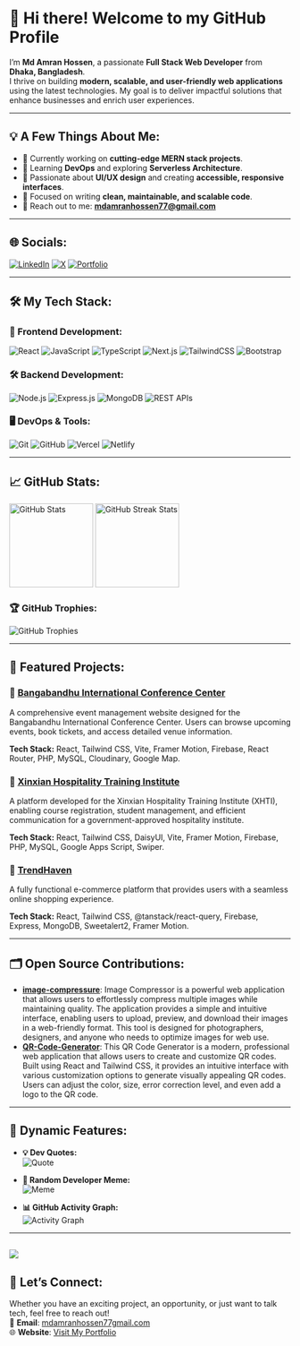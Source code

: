 # 👋 Hi there! Welcome to my GitHub Profile  
I’m **Md Amran Hossen**, a passionate **Full Stack Web Developer** from **Dhaka, Bangladesh**.  
I thrive on building **modern, scalable, and user-friendly web applications** using the latest technologies. My goal is to deliver impactful solutions that enhance businesses and enrich user experiences.

---

## 💡 A Few Things About Me:
- 🔭 Currently working on **cutting-edge MERN stack projects**.  
- 🌱 Learning **DevOps** and exploring **Serverless Architecture**.  
- 🧩 Passionate about **UI/UX design** and creating **accessible, responsive interfaces**.  
- 🎯 Focused on writing **clean, maintainable, and scalable code**.  
- 📧 Reach out to me: **mdamranhossen77@gmail.com**

---

## 🌐 Socials:
[![LinkedIn](https://img.shields.io/badge/LinkedIn-%230077B5.svg?style=for-the-badge&logo=linkedin&logoColor=white)](https://linkedin.com/in/md-amran-hossen-713574206)  [![X](https://img.shields.io/badge/X-black.svg?style=for-the-badge&logo=X&logoColor=white)](https://x.com/MdAmran29290306)  [![Portfolio](https://img.shields.io/badge/Portfolio-%23121212.svg?style=for-the-badge&logo=portfolio&logoColor=white)](https://yourportfolio.link)

---

## 🛠️ My Tech Stack:
### 🚀 Frontend Development:
![React](https://img.shields.io/badge/React-%2361DAFB.svg?style=for-the-badge&logo=react&logoColor=black) ![JavaScript](https://img.shields.io/badge/JavaScript-%23F7DF1E.svg?style=for-the-badge&logo=javascript&logoColor=black) 
![TypeScript](https://img.shields.io/badge/TypeScript-%23007ACC.svg?style=for-the-badge&logo=typescript&logoColor=white) ![Next.js](https://img.shields.io/badge/Next.js-black?style=for-the-badge&logo=next.js&logoColor=white) ![TailwindCSS](https://img.shields.io/badge/TailwindCSS-%2338B2AC.svg?style=for-the-badge&logo=tailwind-css&logoColor=white)  ![Bootstrap](https://img.shields.io/badge/Bootstrap-%238511FA.svg?style=for-the-badge&logo=bootstrap&logoColor=white)

### 🛠️ Backend Development:
![Node.js](https://img.shields.io/badge/Node.js-6DA55F?style=for-the-badge&logo=node.js&logoColor=white) ![Express.js](https://img.shields.io/badge/Express.js-%23404d59.svg?style=for-the-badge&logo=express&logoColor=white)  ![MongoDB](https://img.shields.io/badge/MongoDB-%234ea94b.svg?style=for-the-badge&logo=mongodb&logoColor=white)  ![REST APIs](https://img.shields.io/badge/REST-APIs-green?style=for-the-badge&logo=rest&logoColor=white)  

### 🖥️ DevOps & Tools:
![Git](https://img.shields.io/badge/Git-%23F05033.svg?style=for-the-badge&logo=git&logoColor=white)  ![GitHub](https://img.shields.io/badge/GitHub-%23181717.svg?style=for-the-badge&logo=github&logoColor=white)  ![Vercel](https://img.shields.io/badge/Vercel-%23000000.svg?style=for-the-badge&logo=vercel&logoColor=white)  ![Netlify](https://img.shields.io/badge/Netlify-%2300C7B7.svg?style=for-the-badge&logo=netlify&logoColor=white)

---

## 📈 GitHub Stats:
<div align="left">
  <img src="https://github-readme-stats.vercel.app/api?username=AJAmran&theme=radical&hide_border=false&show_icons=true" alt="GitHub Stats" height="150" />
  <img src="https://github-readme-streak-stats.herokuapp.com?user=AJAmran&theme=radical&hide_border=false" alt="GitHub Streak Stats" height="150" />
</div>

### 🏆 GitHub Trophies:
<div align="left">
  <img src="https://github-profile-trophy.vercel.app/?username=AJAmran&theme=onedark&row=1&column=6&no-frame=true" alt="GitHub Trophies">
</div>

---

## 🚀 Featured Projects:
### 🌟 [Bangabandhu International Conference Center](https://bicc-bd.com)
A comprehensive event management website designed for the Bangabandhu International Conference Center. Users can browse upcoming events, book tickets, and access detailed venue information.  

**Tech Stack:** React, Tailwind CSS, Vite, Framer Motion, Firebase, React Router, PHP, MySQL, Cloudinary, Google Map.

### 🌟 [Xinxian Hospitality Training Institute](https://xhtibd.com/)
A platform developed for the Xinxian Hospitality Training Institute (XHTI), enabling course registration, student management, and efficient communication for a government-approved hospitality institute.   

**Tech Stack:** React, Tailwind CSS, DaisyUI, Vite, Framer Motion, Firebase, PHP, MySQL, Google Apps Script, Swiper.

### 🌟 [TrendHaven](https://trendhaven.netlify.app)
A fully functional e-commerce platform that provides users with a seamless online shopping experience. 

**Tech Stack:** React, Tailwind CSS, @tanstack/react-query, Firebase, Express, MongoDB, Sweetalert2, Framer Motion.

---

## 🗂️ Open Source Contributions:
- **[image-compressure](https://github.com/AJAmran/image-compressure.git)**: Image Compressor is a powerful web application that allows users to effortlessly compress multiple images while maintaining quality. The application provides a simple and intuitive interface, enabling users to upload, preview, and download their images in a web-friendly format. This tool is designed for photographers, designers, and anyone who needs to optimize images for web use.
- **[QR-Code-Generator](https://github.com/AJAmran/QR-Code-Generator.git)**: This QR Code Generator is a modern, professional web application that allows users to create and customize QR codes. Built using React and Tailwind CSS, it provides an intuitive interface with various customization options to generate visually appealing QR codes. Users can adjust the color, size, error correction level, and even add a logo to the QR code.

---

## 🧩 Dynamic Features:
- **💡 Dev Quotes:**  
  ![Quote](https://quotes-github-readme.vercel.app/api?type=horizontal&theme=dark)

- **🎨 Random Developer Meme:**  
  ![Meme](https://rm.up.railway.app)

- **📊 GitHub Activity Graph:**  
  ![Activity Graph](https://github-readme-activity-graph.vercel.app/graph?username=AJAmran&theme=react-dark)

---
[![](https://visitcount.itsvg.in/api?id=AJAmran&icon=0&color=0)](https://visitcount.itsvg.in)
---
## 🤝 Let’s Connect:
Whether you have an exciting project, an opportunity, or just want to talk tech, feel free to reach out!  
📩 **Email**: [mdamranhossen77gmail.com](mailto:mdamranhossen77@gmail.com)  
🌐 **Website**: [Visit My Portfolio](https://mdamranhossen.netlify.app/)
